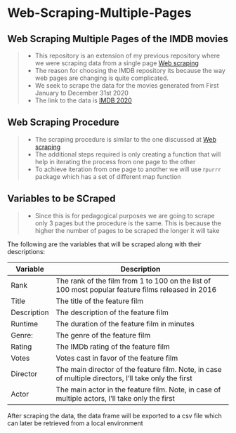 # Web-Scraping-Multiple-Pages

## Web Scraping Multiple Pages of the IMDB movies

>- This repository is an extension of my previous repository where we were scraping data from a single page [Web scraping](https://github.com/wakibia/Web_scraping)
>- The reason for choosing the IMDB repository its because the way web pages are changing is quite complicated.
>- We seek to scrape the data for the movies generated from First January to December 31st 2020
>- The link to the data is [IMDB 2020](https://www.imdb.com/search/title/?title_type=feature&release_date=2020-01-01,2020-12-31&count=100&ref_=adv_prv)

## Web Scraping Procedure

>- The scraping procedure is similar to the one discussed at [Web scraping](https://github.com/wakibia/Web_scraping)
>- The additional steps required is only creating a function that will help in iterating the process from one page to the other
>- To achieve iteration from one page to another we will use r`purrr` package which has a set of different map function

## Variables to be SCraped

>- Since this is for pedagogical purposes we are going to scrape only 3 pages but the procedure is the same. This is because the higher the number of pages to be scraped the longer it will take

The following are the variables that will be scraped along with their descriptions:

| Variable | Description |
| ------  | -------- |
| Rank | The rank of the film from 1 to 100 on the list of 100 most popular feature films released in 2016 |
| Title | The title of the feature film |
| Description | The description of the feature film |
| Runtime | The duration of the feature film in minutes |
| Genre:| The genre of the feature film |
| Rating | The IMDb rating of the feature film |
| Votes | Votes cast in favor of the feature film |
| Director | The main director of the feature film. Note, in case of multiple directors, I’ll take only the first |
| Actor | The main actor in the feature film. Note, in case of multiple actors, I’ll take only the first |


After scraping the data, the data frame will be exported to a csv file which can later be retrieved from a local environment
